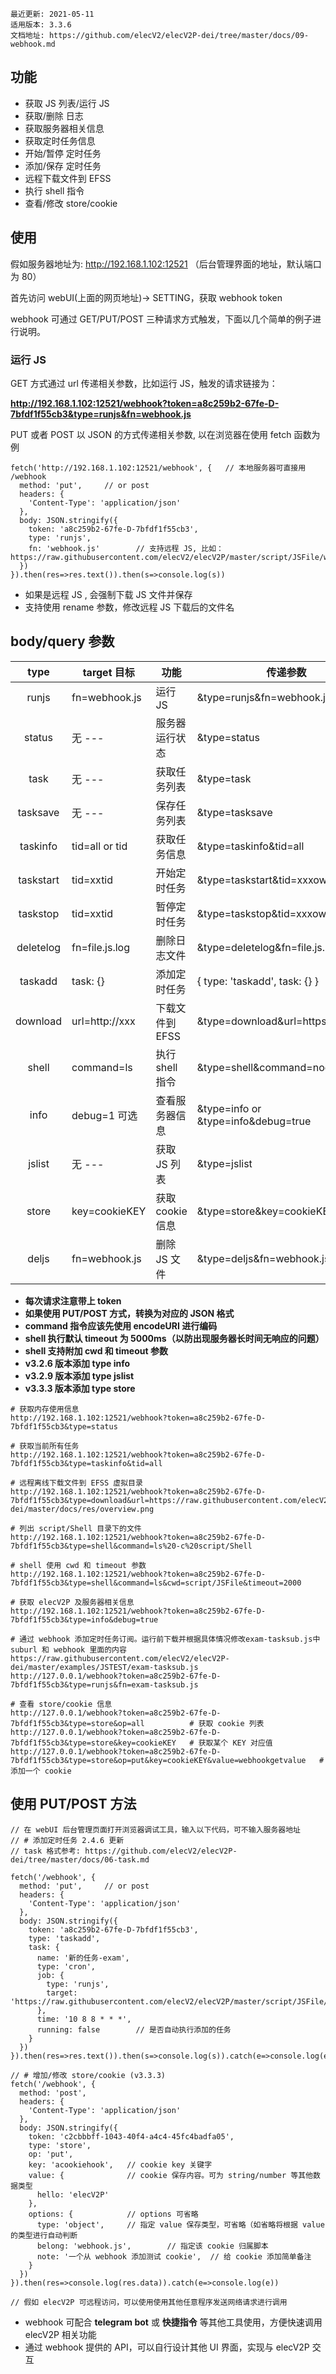 ```
最近更新: 2021-05-11
适用版本: 3.3.6
文档地址: https://github.com/elecV2/elecV2P-dei/tree/master/docs/09-webhook.md
```

## 功能

- 获取 JS 列表/运行 JS
- 获取/删除 日志
- 获取服务器相关信息
- 获取定时任务信息
- 开始/暂停 定时任务
- 添加/保存 定时任务
- 远程下载文件到 EFSS
- 执行 shell 指令
- 查看/修改 store/cookie

## 使用

假如服务器地址为: http://192.168.1.102:12521 （后台管理界面的地址，默认端口为 80）

首先访问 webUI(上面的网页地址)-> SETTING，获取 webhook token

webhook 可通过 GET/PUT/POST 三种请求方式触发，下面以几个简单的例子进行说明。

### 运行 JS

GET 方式通过 url 传递相关参数，比如运行 JS，触发的请求链接为：

**http://192.168.1.102:12521/webhook?token=a8c259b2-67fe-D-7bfdf1f55cb3&type=runjs&fn=webhook.js**

PUT 或者 POST 以 JSON 的方式传递相关参数, 以在浏览器在使用 fetch 函数为例

``` JS webhook
fetch('http://192.168.1.102:12521/webhook', {   // 本地服务器可直接用 /webhook
  method: 'put',     // or post
  headers: {
    'Content-Type': 'application/json'
  },
  body: JSON.stringify({
    token: 'a8c259b2-67fe-D-7bfdf1f55cb3',
    type: 'runjs',
    fn: 'webhook.js'        // 支持远程 JS, 比如：https://raw.githubusercontent.com/elecV2/elecV2P/master/script/JSFile/webhook.js
  })
}).then(res=>res.text()).then(s=>console.log(s))
```

- 如果是远程 JS , 会强制下载 JS 文件并保存
- 支持使用 rename 参数，修改远程 JS 下载后的文件名

## body/query 参数

|  type     |   target 目标  |    功能         |        传递参数
| :-------: | -------------- | --------------- | --------------------
| runjs     | fn=webhook.js  | 运行 JS         |  &type=runjs&fn=webhook.js
| status    | 无 ---         | 服务器运行状态  |  &type=status
| task      | 无 ---         | 获取任务列表    |  &type=task
| tasksave  | 无 ---         | 保存任务列表    |  &type=tasksave
| taskinfo  | tid=all or tid | 获取任务信息    |  &type=taskinfo&tid=all
| taskstart | tid=xxtid      | 开始定时任务    |  &type=taskstart&tid=xxxowoxx
| taskstop  | tid=xxtid      | 暂停定时任务    |  &type=taskstop&tid=xxxowoxx
| deletelog | fn=file.js.log | 删除日志文件    |  &type=deletelog&fn=file.js.log
| taskadd   | task: {}       | 添加定时任务    |  { type: 'taskadd', task: {} }
| download  | url=http://xxx | 下载文件到EFSS  |  &type=download&url=https://rawxxxx
| shell     | command=ls     | 执行 shell 指令 |  &type=shell&command=node%20-v
| info      | debug=1  可选  | 查看服务器信息  |  &type=info or &type=info&debug=true
| jslist    | 无 ---         | 获取 JS 列表    |  &type=jslist
| store     | key=cookieKEY  | 获取 cookie 信息|  &type=store&key=cookieKEY
| deljs     | fn=webhook.js  | 删除 JS 文件    |  &type=deljs&fn=webhook.js

- **每次请求注意带上 token**
- **如果使用 PUT/POST 方式，转换为对应的 JSON 格式**
- **command 指令应该先使用 encodeURI 进行编码**
- **shell 执行默认 timeout 为 5000ms（以防出现服务器长时间无响应的问题）**
- **shell 支持附加 cwd 和 timeout 参数**
- **v3.2.6 版本添加 type info**
- **v3.2.9 版本添加 type jslist**
- **v3.3.3 版本添加 type store**

```
# 获取内存使用信息
http://192.168.1.102:12521/webhook?token=a8c259b2-67fe-D-7bfdf1f55cb3&type=status

# 获取当前所有任务
http://192.168.1.102:12521/webhook?token=a8c259b2-67fe-D-7bfdf1f55cb3&type=taskinfo&tid=all

# 远程离线下载文件到 EFSS 虚拟目录
http://192.168.1.102:12521/webhook?token=a8c259b2-67fe-D-7bfdf1f55cb3&type=download&url=https://raw.githubusercontent.com/elecV2/elecV2P-dei/master/docs/res/overview.png

# 列出 script/Shell 目录下的文件
http://192.168.1.102:12521/webhook?token=a8c259b2-67fe-D-7bfdf1f55cb3&type=shell&command=ls%20-c%20script/Shell

# shell 使用 cwd 和 timeout 参数
http://192.168.1.102:12521/webhook?token=a8c259b2-67fe-D-7bfdf1f55cb3&type=shell&command=ls&cwd=script/JSFile&timeout=2000

# 获取 elecV2P 及服务器相关信息
http://192.168.1.102:12521/webhook?token=a8c259b2-67fe-D-7bfdf1f55cb3&type=info&debug=true

# 通过 webhook 添加定时任务订阅。运行前下载并根据具体情况修改exam-tasksub.js中 suburl 和 webhook 里面的内容 https://raw.githubusercontent.com/elecV2/elecV2P-dei/master/examples/JSTEST/exam-tasksub.js
http://127.0.0.1/webhook?token=a8c259b2-67fe-D-7bfdf1f55cb3&type=runjs&fn=exam-tasksub.js

# 查看 store/cookie 信息
http://127.0.0.1/webhook?token=a8c259b2-67fe-D-7bfdf1f55cb3&type=store&op=all          # 获取 cookie 列表
http://127.0.0.1/webhook?token=a8c259b2-67fe-D-7bfdf1f55cb3&type=store&key=cookieKEY   # 获取某个 KEY 对应值
http://127.0.0.1/webhook?token=a8c259b2-67fe-D-7bfdf1f55cb3&type=store&op=put&key=cookieKEY&value=webhookgetvalue   # 添加一个 cookie
```

## 使用 PUT/POST 方法

``` JS
// 在 webUI 后台管理页面打开浏览器调试工具，输入以下代码，可不输入服务器地址
// # 添加定时任务 2.4.6 更新
// task 格式参考: https://github.com/elecV2/elecV2P-dei/tree/master/docs/06-task.md

fetch('/webhook', {
  method: 'put',     // or post
  headers: {
    'Content-Type': 'application/json'
  },
  body: JSON.stringify({
    token: 'a8c259b2-67fe-D-7bfdf1f55cb3',
    type: 'taskadd',
    task: {
      name: '新的任务-exam',
      type: 'cron',
      job: {
        type: 'runjs',
        target: 'https://raw.githubusercontent.com/elecV2/elecV2P/master/script/JSFile/webhook.js',
      },
      time: '10 8 8 * * *',
      running: false        // 是否自动执行添加的任务
    }
  })
}).then(res=>res.text()).then(s=>console.log(s)).catch(e=>console.log(e))

// # 增加/修改 store/cookie (v3.3.3)
fetch('/webhook', {
  method: 'post',
  headers: {
    'Content-Type': 'application/json'
  },
  body: JSON.stringify({
    token: 'c2cbbbff-1043-40f4-a4c4-45fc4badfa05',
    type: 'store',
    op: 'put',
    key: 'acookiehook',   // cookie key 关键字
    value: {              // cookie 保存内容。可为 string/number 等其他数据类型
      hello: 'elecV2P'
    },
    options: {            // options 可省略
      type: 'object',     // 指定 value 保存类型，可省略（如省略将根据 value 的类型进行自动判断
      belong: 'webhook.js',        // 指定该 cookie 归属脚本
      note: '一个从 webhook 添加测试 cookie',  // 给 cookie 添加简单备注
    }
  })
}).then(res=>console.log(res.data)).catch(e=>console.log(e))

// 假如 elecV2P 可远程访问，可以使用使用其他任意程序发送网络请求进行调用
```

- webhook 可配合 **telegram bot** 或 **快捷指令** 等其他工具使用，方便快速调用 elecV2P 相关功能
- 通过 webhook 提供的 API，可以自行设计其他 UI 界面，实现与 elecV2P 交互
